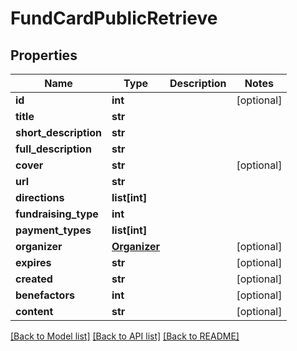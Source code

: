 # FundCardPublicRetrieve

## Properties
Name | Type | Description | Notes
------------ | ------------- | ------------- | -------------
**id** | **int** |  | [optional] 
**title** | **str** |  | 
**short_description** | **str** |  | 
**full_description** | **str** |  | 
**cover** | **str** |  | [optional] 
**url** | **str** |  | 
**directions** | **list[int]** |  | 
**fundraising_type** | **int** |  | 
**payment_types** | **list[int]** |  | 
**organizer** | [**Organizer**](Organizer.md) |  | [optional] 
**expires** | **str** |  | [optional] 
**created** | **str** |  | [optional] 
**benefactors** | **int** |  | [optional] 
**content** | **str** |  | [optional] 

[[Back to Model list]](../README.md#documentation-for-models) [[Back to API list]](../README.md#documentation-for-api-endpoints) [[Back to README]](../README.md)


